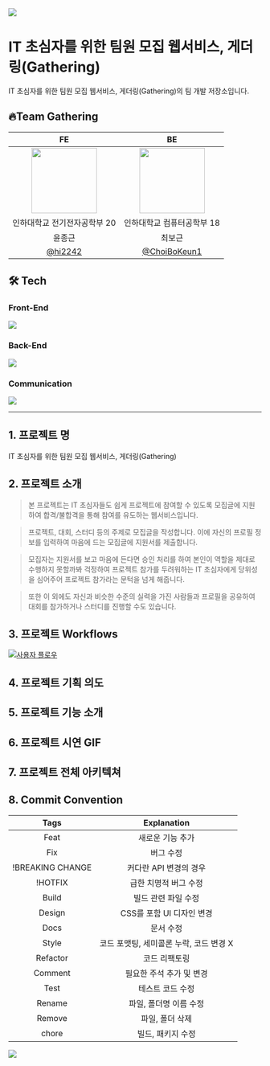 <img src="https://capsule-render.vercel.app/api?type=waving&color=BDBDC8&height=150&section=header" />

# IT 초심자를 위한 팀원 모집 웹서비스, 게더링(Gathering)
IT 초심자를 위한 팀원 모집 웹서비스, 게더링(Gathering)의 팀 개발 저장소입니다.

## 🔥Team Gathering

|                                        FE                                        |                                        BE                                        |
| :------------------------------------------------------------------------------: | :------------------------------------------------------------------------------: |
| <img width="130px" src="https://avatars.githubusercontent.com/hi2242" /> | <img width="130px" src="https://avatars.githubusercontent.com/ChoiBoKeun1" /> |
| 인하대학교 전기전자공학부 20| 인하대학교 컴퓨터공학부 18|
|                                      윤종근                                      |                                      최보근                                      |
|                  [@hi2242](https://github.com/hi2242)                            |                 [@ChoiBoKeun1](https://github.com/ChoiBoKeun1)                   |

## 🛠️ Tech
### Front-End
<img src="https://skillicons.dev/icons?i=ts,react,nodejs,vite,tailwind,npm&perline="/>

### Back-End
<img src="https://skillicons.dev/icons?i=java,spring,mysql,redis,aws,githubactions,docker,nginx&perline="/>

### Communication
<img src="https://skillicons.dev/icons?i=notion,figma&perline="/>

-----

## 1. 프로젝트 명
IT 초심자를 위한 팀원 모집 웹서비스, 게더링(Gathering)

<!--![image](https://github.com/hi2242/사진링크)-->

## 2. 프로젝트 소개
> 본 프로젝트는 IT 초심자들도 쉽게 프로젝트에 참여할 수 있도록 모집글에 지원하여 합격/불합격을 통해 참여를 유도하는 웹서비스입니다.

> 프로젝트, 대회, 스터디 등의 주제로 모집글을 작성합니다. 이에 자신의 프로필 정보를 입력하여 마음에 드는 모집글에 지원서를 제출합니다.

> 모집자는 지원서를 보고 마음에 든다면 승인 처리를 하여 본인이 역할을 제대로 수행하지 못할까봐 걱정하여 프로젝트 참가를 두려워하는 IT 초심자에게 당위성을 심어주어 프로젝트 참가라는 문턱을 넘게 해줍니다.

> 또한 이 외에도 자신과 비슷한 수준의 실력을 가진 사람들과 프로필을 공유하여 대회를 참가하거나 스터디를 진행할 수도 있습니다.

## 3. 프로젝트 Workflows
[![사용자 플로우](https://mermaid.ink/img/pako:eNqVlm9v20Qcx9_K6aZJIMXFzh878SSkNImfUU1qnqyEB1f7kpg6tjnbrNBVykQmbWUSQ3Ro2pqplQoF1AcpbCJIvKL48h44-2I7DgkbeZSTf5_v7983Fx9B3TEwVGHXcu7rfUR80G52bMA-t28DenI5_2ZIx38Dev6cjl_wB7qFPK-JuwC5rmXqyPZB17Qs9VZL1BStXvB84hxg9ZYoKjV5e3EU7puG31eL7mFBdyyHRI_LzbJ4Z0WTYJ0Epo_JQlPTtFJLTDVbmtwQxY2aLbkiif_SRMbAtBO9UquiVVI9uS5t1-ob9cp1qVxtrOr1sI0JspKuGy1NkzJFUWlWV7qW3EOmkY51_vIpffVsNhnS149AOPkOhBdnsz-ndDzlIfUPPu0itYuEwMNEcK3AyyGffaiqalKDIHwMtpN4bH-JLcfFgI7fhL-eRotLpZcpnmY7hhtHnPXMni2YtoAsP4OOV5lmkqpnOfsYzN5ez6bD9Um4-lLb4W-_0Kvv6etnYH76lCH05YQ_a8Sh7UR6n5i4qyMPZ0Ssm1kjCr8rJfGmIeiIGEx1xFTnz0cg_OEmvBjnIZ6qzVnH8xOaLRHzpuNkcTtr8Ji7l4M8jIjeB_RqyFZDR2eAXkzYntZxxQTU-1g_ELwvAkRwQrKB0JO_2PQ-mt1M6PnjdXXfK0ZCD3jcA9AuJYKWaR8A-uJyfvoYhFcP5w-vweyPt_TsfE0Z7XRkLnE-x7ovGCbqETRYjI6ej-cnU1bWaP7jk_-ogpfJqiguG9UD4beX4U_Tpbb4SFeVsuslDVxriN1l9Sw4lsuunnifxffyQgrxLLs8SzqUxT4zHyztM59vN9e4oJtEt3DO30n2zRLpBl3kxr9yZOPl3HG7a8su5ayw855WyKff-d9WWF9FYoWd4uoUuRfe1VDqhdmbYfjz9UYv7OUG7vVNbBkZw1WjW54ze5yR8vbkd-iC2oCkbew77EqIrtHfL9kg6OgmN5hlGhZgj5gGVH0S4AIcYDJA0REeRcod6PfxAHegyr4auIsCy-_Ajn3MMBfZe44zSEjiBL1-cghcA_m4yZeSRmDbwKThBLYPVUmslGMNqB7BQ6jK1S25VimLVVlSlFpNrBTgV1AVyvKWJMuKVK2KSvSHfFyAX8dJpS2pVqvKilKslJRiSSozABum75BP-CtB_GZw_A8gvkK2?type=png)](https://mermaid.live/edit#pako:eNqVlm9v20Qcx9_K6aZJIMXFzh878SSkNImfUU1qnqyEB1f7kpg6tjnbrNBVykQmbWUSQ3Ro2pqplQoF1AcpbCJIvKL48h44-2I7DgkbeZSTf5_v7983Fx9B3TEwVGHXcu7rfUR80G52bMA-t28DenI5_2ZIx38Dev6cjl_wB7qFPK-JuwC5rmXqyPZB17Qs9VZL1BStXvB84hxg9ZYoKjV5e3EU7puG31eL7mFBdyyHRI_LzbJ4Z0WTYJ0Epo_JQlPTtFJLTDVbmtwQxY2aLbkiif_SRMbAtBO9UquiVVI9uS5t1-ob9cp1qVxtrOr1sI0JspKuGy1NkzJFUWlWV7qW3EOmkY51_vIpffVsNhnS149AOPkOhBdnsz-ndDzlIfUPPu0itYuEwMNEcK3AyyGffaiqalKDIHwMtpN4bH-JLcfFgI7fhL-eRotLpZcpnmY7hhtHnPXMni2YtoAsP4OOV5lmkqpnOfsYzN5ez6bD9Um4-lLb4W-_0Kvv6etnYH76lCH05YQ_a8Sh7UR6n5i4qyMPZ0Ssm1kjCr8rJfGmIeiIGEx1xFTnz0cg_OEmvBjnIZ6qzVnH8xOaLRHzpuNkcTtr8Ji7l4M8jIjeB_RqyFZDR2eAXkzYntZxxQTU-1g_ELwvAkRwQrKB0JO_2PQ-mt1M6PnjdXXfK0ZCD3jcA9AuJYKWaR8A-uJyfvoYhFcP5w-vweyPt_TsfE0Z7XRkLnE-x7ovGCbqETRYjI6ej-cnU1bWaP7jk_-ogpfJqiguG9UD4beX4U_Tpbb4SFeVsuslDVxriN1l9Sw4lsuunnifxffyQgrxLLs8SzqUxT4zHyztM59vN9e4oJtEt3DO30n2zRLpBl3kxr9yZOPl3HG7a8su5ayw855WyKff-d9WWF9FYoWd4uoUuRfe1VDqhdmbYfjz9UYv7OUG7vVNbBkZw1WjW54ze5yR8vbkd-iC2oCkbew77EqIrtHfL9kg6OgmN5hlGhZgj5gGVH0S4AIcYDJA0REeRcod6PfxAHegyr4auIsCy-_Ajn3MMBfZe44zSEjiBL1-cghcA_m4yZeSRmDbwKThBLYPVUmslGMNqB7BQ6jK1S25VimLVVlSlFpNrBTgV1AVyvKWJMuKVK2KSvSHfFyAX8dJpS2pVqvKilKslJRiSSozABum75BP-CtB_GZw_A8gvkK2)

## 4. 프로젝트 기획 의도
<!--![image](https://github.com/hi2242/사진링크)-->

## 5. 프로젝트 기능 소개
<!--![image](https://github.com/hi2242/사진링크)-->

<!--![image](https://github.com/hi2242/사진링크)-->

<!--![image](https://github.com/hi2242/사진링크)-->

<!--![image](https://github.com/hi2242/사진링크)-->

<!--![image](https://github.com/hi2242/사진링크)-->


## 6. 프로젝트 시연 GIF

<!--(GIF 링크)-->

## 7. 프로젝트 전체 아키텍쳐

<!--![image](https://github.com/hi2242/사진링크)-->

## 8. Commit Convention

|       Tags       |               Explanation               |
| :--------------: | :-------------------------------------: |
|       Feat       |            새로운 기능 추가             |
|       Fix        |                버그 수정                |
| !BREAKING CHANGE |         커다란 API 변경의 경우          |
|     !HOTFIX      |          급한 치명적 버그 수정          |
|      Build       |           빌드 관련 파일 수정           |
|      Design      |        CSS를 포함 UI 디자인 변경        |
|       Docs       |                문서 수정                |
|      Style       | 코드 포맷팅, 세미콜론 누락, 코드 변경 X |
|     Refactor     |              코드 리팩토링              |
|     Comment      |        필요한 주석 추가 및 변경         |
|       Test       |            테스트 코드 수정             |
|      Rename      |         파일, 폴더명 이름 수정          |
|      Remove      |             파일, 폴더 삭제             |
|      chore       |            빌드, 패키지 수정            |
<img src="https://capsule-render.vercel.app/api?type=waving&color=BDBDC8&height=150&section=footer" />
